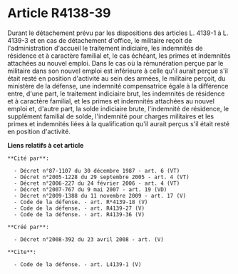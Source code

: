 # Article R4138-39

Durant le détachement prévu par les dispositions des articles L. 4139-1 à L. 4139-3 et en cas de détachement d'office, le
militaire reçoit de l'administration d'accueil le traitement indiciaire, les indemnités de résidence et à caractère familial
et, le cas échéant, les primes et indemnités attachées au nouvel emploi. Dans le cas où la rémunération perçue par le
militaire dans son nouvel emploi est inférieure à celle qu'il aurait perçue s'il était resté en position d'activité au sein
des armées, le militaire perçoit, du ministère de la défense, une indemnité compensatrice égale à la différence entre, d'une
part, le traitement indiciaire brut, les indemnités de résidence et à caractère familial, et les primes et indemnités
attachées au nouvel emploi et, d'autre part, la solde indiciaire brute, l'indemnité de résidence, le supplément familial de
solde, l'indemnité pour charges militaires et les primes et indemnités liées à la qualification qu'il aurait perçus s'il
était resté en position d'activité.

**Liens relatifs à cet article**

	**Cité par**:

	  - Décret n°87-1107 du 30 décembre 1987 - art. 6 (VT)
	  - Décret n°2005-1228 du 29 septembre 2005 - art. 4 (VT)
	  - Décret n°2006-227 du 24 février 2006 - art. 4 (VT)
	  - Décret n°2007-767 du 9 mai 2007 - art. 19 (VD)
	  - Décret n°2009-1388 du 11 novembre 2009 - art. 17 (V)
	  - Code de la défense. - art. R*4139-18 (V)
	  - Code de la défense. - art. R4139-27 (V)
	  - Code de la défense. - art. R4139-36 (V)

	**Créé par**:

	  - Décret n°2008-392 du 23 avril 2008 - art. (V)

	**Cite**:

	  - Code de la défense. - art. L4139-1 (V)
